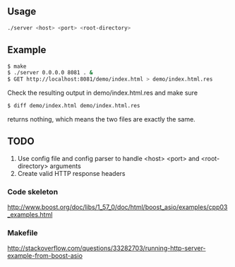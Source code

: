 
## Usage

```bash
./server <host> <port> <root-directory>
```

## Example

```bash
$ make
$ ./server 0.0.0.0 8081 . &
$ GET http://localhost:8081/demo/index.html > demo/index.html.res  
```

Check the resulting output in demo/index.html.res and make sure
```bash
$ diff demo/index.html demo/index.html.res
```
returns nothing, which means the two files are exactly the same.

## TODO
1. Use config file and config parser to handle \<host\> \<port\> and \<root-directory\> arguments
2. Create valid HTTP response headers 

### Code skeleton
http://www.boost.org/doc/libs/1_57_0/doc/html/boost_asio/examples/cpp03_examples.html

### Makefile
http://stackoverflow.com/questions/33282703/running-http-server-example-from-boost-asio
